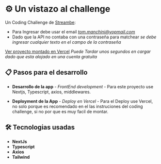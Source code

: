 # ⚙️ Un vistazo al challenge

Un Coding Challenge de [Streambe](https://streambe.com/es/home/):
* Para Ingresar debe usar el email *tom.manchini@yopmail.com*
* Dado que la API no contaba con una contraseña para matchear *se debe ingresar cualquier texto en el campo de la contraseña*
  
[Ver proyecto montado en Vercel](https://streambe.vercel.app/) _Puede Tardar unos segundos en cargar dado que esta alojado en una cuenta gratuita_

## 📋 Pasos para el desarrollo

* **Desarrollo de la app** - *FrontEnd development* -
Para este proyecto use Nextjs, Typescript, axios, middlewares.

* **Deployment de la App** - *Deploy en Vercel* -
Para el Deploy use Vercel, no solo porque es recomendado en el las instruciones del coding challenge, si no por que es muy facil de montar.

## 🛠️ Tecnologias usadas

* **NextJs**
* **Typescript**
* **Axios**
* **Tailwind**
